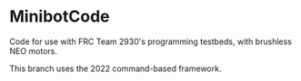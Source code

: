 # MinibotCode

Code for use with FRC Team 2930's programming testbeds, with brushless NEO motors.

This branch uses the 2022 command-based framework.

